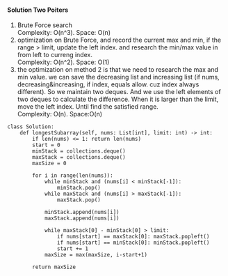 #### Solution Two Poiters
1. Brute Force search <br />
Complexity: O(n^3). Space: O(n) <br />
2. optimization on Brute Force, and record the current max and min, if the range > limit, update the left index. and research the min/max value in from left to curreng index.  <br />
Complexity: O(n^2). Space: O(1) <br />
3. the optimization on method 2 is that we need to research the max and min value. we can save the decreasing list and increasing list (if nums, decreasing&increasing, if index, equals allow. cuz index always different). So we maintain two deques. And we use the left elements of two deques to calculate the difference. When it is larger than the limit, move the left index. Until find the satisfied range. <br />
Complexity: O(n). Space:O(n)

```
class Solution:
    def longestSubarray(self, nums: List[int], limit: int) -> int:
        if len(nums) <= 1: return len(nums)
        start = 0
        minStack = collections.deque()
        maxStack = collections.deque()
        maxSize = 0
        
        for i in range(len(nums)):
            while minStack and (nums[i] < minStack[-1]):
                minStack.pop()
            while maxStack and (nums[i] > maxStack[-1]):
                maxStack.pop()
                
            minStack.append(nums[i])
            maxStack.append(nums[i])
            
            while maxStack[0] - minStack[0] > limit:
                if nums[start] == maxStack[0]: maxStack.popleft()
                if nums[start] == minStack[0]: minStack.popleft()
                start += 1
            maxSize = max(maxSize, i-start+1)
        
        return maxSize
```